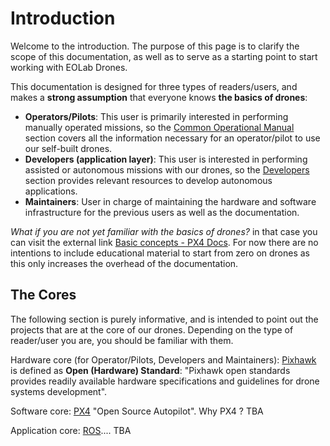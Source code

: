# Introduction

Welcome to the introduction. The purpose of this page is to clarify the scope of this documentation, as well as to serve as a starting point to start working with EOLab Drones.

This documentation is designed for three types of readers/users, and makes a **strong assumption** that everyone knows **the basics of drones**:
- **Operators/Pilots**: This user is primarily interested in performing manually operated missions, so the [Common Operational Manual](/common-operational-manual/README.html) section covers all the information necessary for an operator/pilot to use our self-built drones.
- **Developers (application layer)**: This user is interested in performing assisted or autonomous missions with our drones, so the [Developers](/developers/README) section provides relevant resources to develop autonomous applications.
- **Maintainers**: User in charge of maintaining the hardware and software infrastructure for the previous users as well as the documentation.

*What if you are not yet familiar with the basics of drones?* in that case you can visit the external link [Basic concepts - PX4 Docs](https://docs.px4.io/main/en/getting_started/px4_basic_concepts.html). For now there are no intentions to include educational material to start from zero on drones as this only increases the overhead of the documentation.

## The Cores

The following section is purely informative, and is intended to point out the projects that are at the core of our drones. Depending on the type of reader/user you are, you should be familiar with them.

Hardware core (for Operator/Pilots, Developers and Maintainers): [Pixhawk](https://pixhawk.org/) is defined as **Open (Hardware) Standard**: "Pixhawk open standards provides readily available hardware specifications and guidelines for drone systems development".

Software core: [PX4](https://px4.io/) "Open Source Autopilot". Why PX4 ? TBA

Application core: [ROS](https://www.ros.org/).... TBA
